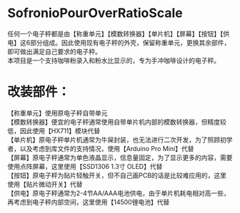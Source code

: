 # SofronioPourOverRatioScale

任何一个电子秤都是由【称重单元】【模数转换器】【单片机】【屏幕】【按钮】【供电】这6部分组成。因此使用现有电子秤的外壳，保留称重单元，更换其余部件，即可做出满足自己要求的电子秤。<br />
本项目是一个支持咖啡粉录入和粉水比显示的，专为手冲咖啡设计的电子秤。<br />
# 改装部件：
【称重单元】使用原电子秤自带单元<br />
【模数转换器】便宜的电子秤通常使用自带单片机内部的模数转换器，但精度较低，因此使用【HX711】模块代替<br />
【单片机】原电子秤单片机通常为牛屎封装，也无法进行二次开发，为了照顾初学者，以及考虑到库文件的支持情况，使用【Arduino Pro Mini】代替<br />
【屏幕】原电子秤通常为单色液晶显示，信息量固定，为了显示更多的内容，需要使用点阵屏幕，这里使用【SSD1306 1.3寸 OLED】代替<br />
【按钮】原电子秤为贴片轻触开关，但不自己画PCB的话是比较难应用的，这里使用【贴片微动开关】代替<br />
【供电】原电子秤通常为2-4节AA/AAA电池供电，由于单片机耗电相对高一些，再考虑到电子秤内部空间，这里使用【14500锂电池】代替<br />
